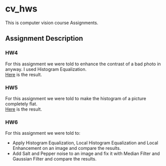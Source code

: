 # cv_hws
This is computer vision course Assignments.

## Assignment Description

### HW4
For this assignment we were told to enhance the contrast of a bad photo in anyway. I used Histogram Equalization.  
[Here](HW4/README.md) is the result.

### HW5 
For this assignment we were told to make the histogram of a picture completely flat.  
[Here](HW5/README.md) is the result.

### HW6
For this assignment we were told to: 
  * Apply Histogram Equalization, Local Histogram Equalization and Local Enhancement on an image and compare the results.
  * Add Salt and Pepper noise to an image and fix it with Median Filter and Gaussian Filter and compare the results.
